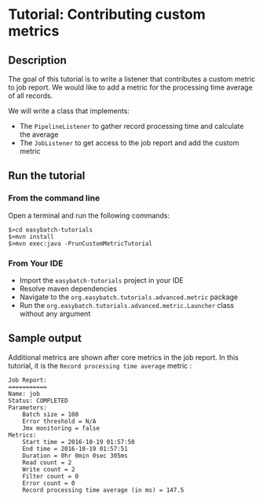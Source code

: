 # Tutorial: Contributing custom metrics

## Description

The goal of this tutorial is to write a listener that contributes a custom metric to job report.
We would like to add a metric for the processing time average of all records.

We will write a class that implements:

* The `PipelineListener` to gather record processing time and calculate the average
* The `JobListener` to get access to the job report and add the custom metric

## Run the tutorial

### From the command line

Open a terminal and run the following commands:

```shell
$>cd easybatch-tutorials
$>mvn install
$>mvn exec:java -PrunCustomMetricTutorial
```

### From Your IDE

* Import the `easybatch-tutorials` project in your IDE
* Resolve maven dependencies
* Navigate to the `org.easybatch.tutorials.advanced.metric` package
* Run the `org.easybatch.tutorials.advanced.metric.Launcher` class without any argument

## Sample output

Additional metrics are shown after core metrics in the job report. In this tutorial, it is the `Record processing time average` metric :

```shell
Job Report:
===========
Name: job
Status: COMPLETED
Parameters:
	Batch size = 100
	Error threshold = N/A
	Jmx monitoring = false
Metrics:
	Start time = 2016-10-19 01:57:50
	End time = 2016-10-19 01:57:51
	Duration = 0hr 0min 0sec 305ms
	Read count = 2
	Write count = 2
	Filter count = 0
	Error count = 0
	Record processing time average (in ms) = 147.5
```